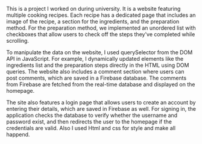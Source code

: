 This is a project I worked on during university. It is a website featuring multiple cooking recipes. Each recipe has a dedicated page that includes an image of the recipe, a section for the ingredients, and the preparation method. For the preparation method, we implemented an unordered list with checkboxes that allow users to check off the steps they've completed while scrolling.

To manipulate the data on the website, I used querySelector from the DOM API in JavaScript. For example, I dynamically updated elements like the ingredients list and the preparation steps directly in the HTML using DOM queries.
The website also includes a comment section where users can post comments, which are saved in a Firebase database. The comments from Firebase are fetched from the real-time database and displayed on the homepage.

The site also features a login page that allows users to create an account by entering their details, which are saved in Firebase as well. For signing in, the application checks the database to verify whether the username and password exist, and then redirects the user to the homepage if the credentials are valid.
Also I used Html and css for style and make all happend.
